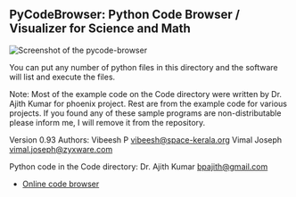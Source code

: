 ## PyCodeBrowser: Python Code Browser / Visualizer for Science and Math
![](pycode-browser/pycode.png?raw=true "Screenshot of the pycode-browser")

You can put any number of python files in this
directory and the software will list and execute the files.

Note: Most of the example code on the Code directory were written by Dr. Ajith Kumar for phoenix project. Rest are from the example code for various projects. If you found any of these sample programs are non-distributable please inform me, I will remove it from the repository.

Version 0.93
Authors: 
Vibeesh P <vibeesh@space-kerala.org>
Vimal Joseph <vimal.joseph@zyxware.com>

Python code in the Code directory: Dr. Ajith Kumar <bpajith@gmail.com>

+ [Online code browser](https://eyes-online.surge.sh/#/pycode-browser)
